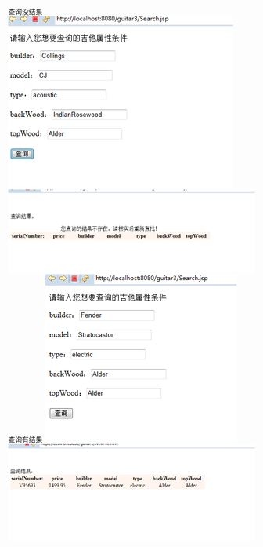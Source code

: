 <html>
    <body>
    查询没结果
        <img src="guitar2/查询1.PNG" />
        <img src="guitar2/查询失败.PNG" /><br>
    查询有结果
        <img src="guitar2/查询2.PNG" />
        <img src="guitar2/查询成功.PNG" /><br>
    </body>
</html>
